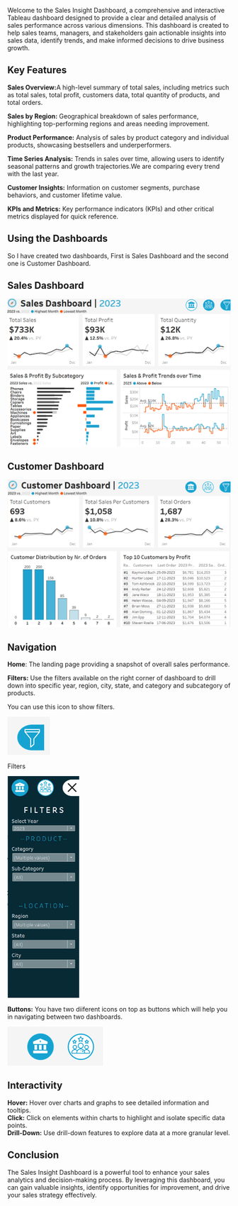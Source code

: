 Welcome to the Sales Insight Dashboard, a comprehensive and interactive Tableau dashboard designed to provide a clear and detailed analysis of sales performance across various dimensions. This dashboard is created to help sales teams, managers, and stakeholders gain actionable insights into sales data, identify trends, and make informed decisions to drive business growth.
</b><h2>Key Features</h2></b>
<b>Sales Overview:</b>A high-level summary of total sales, including metrics such as total sales, total profit, customers data, total quantity of products, and total orders.

<b>Sales by Region:</b> Geographical breakdown of sales performance, highlighting top-performing regions and areas needing improvement.

<b>Product Performance:</b> Analysis of sales by product category and individual products, showcasing bestsellers and underperformers.

<b>Time Series Analysis:</b> Trends in sales over time, allowing users to identify seasonal patterns and growth trajectories.We are comparing every trend with the last year.

<b>Customer Insights:</b> Information on customer segments, purchase behaviors, and customer lifetime value.

<b>KPIs and Metrics:</b> Key performance indicators (KPIs) and other critical metrics displayed for quick reference.

<h2>Using the Dashboards</h2>
So I have created two dashboards, First is Sales Dashboard and the second one is Customer Dashboard.
<h2>Sales Dashboard</h2>
<img src="https://github.com/Ritika-Saini28/Tableau_Project/blob/main/Screenshot%202024-05-26%20010952.png">
<h2>Customer Dashboard</h2>
<img src="https://github.com/Ritika-Saini28/Tableau_Project/blob/main/Screenshot%202024-05-26%20011532.png">
<h2>Navigation</h2>
<b>Home</b>: The landing page providing a snapshot of overall sales performance.

<b>Filters:</b> Use the filters available on the right corner of dashboard to drill down into specific year, region, city, state, and category and subcategory of products.


You can use this icon to show filters.


<img src="https://github.com/Ritika-Saini28/Tableau_Project/blob/main/Screenshot%202024-05-26%20012017.png">




Filters

<img height="500px" src="https://github.com/Ritika-Saini28/Tableau_Project/blob/main/Screenshot%202024-05-26%20012008.png">

<b>Buttons:</b> You have two diiferent icons on top as buttons which will help you in navigating between two dashboards.

<img src="https://github.com/Ritika-Saini28/Tableau_Project/blob/main/Screenshot%202024-05-26%20012921.png">

<h2>Interactivity</h2>
<b>Hover:</b> Hover over charts and graphs to see detailed information and tooltips.<br>
<b>Click:</b> Click on elements within charts to highlight and isolate specific data points.<br>
<b>Drill-Down:</b> Use drill-down features to explore data at a more granular level.<br>

<h2>Conclusion</h2>
The Sales Insight Dashboard is a powerful tool to enhance your sales analytics and decision-making process. By leveraging this dashboard, you can gain valuable insights, identify opportunities for improvement, and drive your sales strategy effectively.

